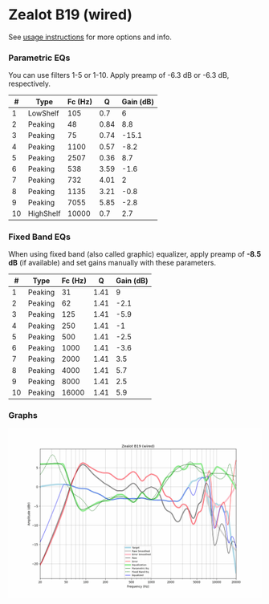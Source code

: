 # Zealot B19 (wired)
See [usage instructions](https://github.com/jaakkopasanen/AutoEq#usage) for more options and info.

### Parametric EQs
You can use filters 1-5 or 1-10. Apply preamp of -6.3 dB or -6.3 dB, respectively.

|   # | Type      |   Fc (Hz) |    Q |   Gain (dB) |
|-----|-----------|-----------|------|-------------|
|   1 | LowShelf  |       105 | 0.7  |         6   |
|   2 | Peaking   |        48 | 0.84 |         8.8 |
|   3 | Peaking   |        75 | 0.74 |       -15.1 |
|   4 | Peaking   |      1100 | 0.57 |        -8.2 |
|   5 | Peaking   |      2507 | 0.36 |         8.7 |
|   6 | Peaking   |       538 | 3.59 |        -1.6 |
|   7 | Peaking   |       732 | 4.01 |         2   |
|   8 | Peaking   |      1135 | 3.21 |        -0.8 |
|   9 | Peaking   |      7055 | 5.85 |        -2.8 |
|  10 | HighShelf |     10000 | 0.7  |         2.7 |

### Fixed Band EQs
When using fixed band (also called graphic) equalizer, apply preamp of **-8.5 dB** (if available) and set gains manually with these parameters.

|   # | Type    |   Fc (Hz) |    Q |   Gain (dB) |
|-----|---------|-----------|------|-------------|
|   1 | Peaking |        31 | 1.41 |         9   |
|   2 | Peaking |        62 | 1.41 |        -2.1 |
|   3 | Peaking |       125 | 1.41 |        -5.9 |
|   4 | Peaking |       250 | 1.41 |        -1   |
|   5 | Peaking |       500 | 1.41 |        -2.5 |
|   6 | Peaking |      1000 | 1.41 |        -3.6 |
|   7 | Peaking |      2000 | 1.41 |         3.5 |
|   8 | Peaking |      4000 | 1.41 |         5.7 |
|   9 | Peaking |      8000 | 1.41 |         2.5 |
|  10 | Peaking |     16000 | 1.41 |         5.9 |

### Graphs
![](./Zealot%20B19%20(wired).png)
